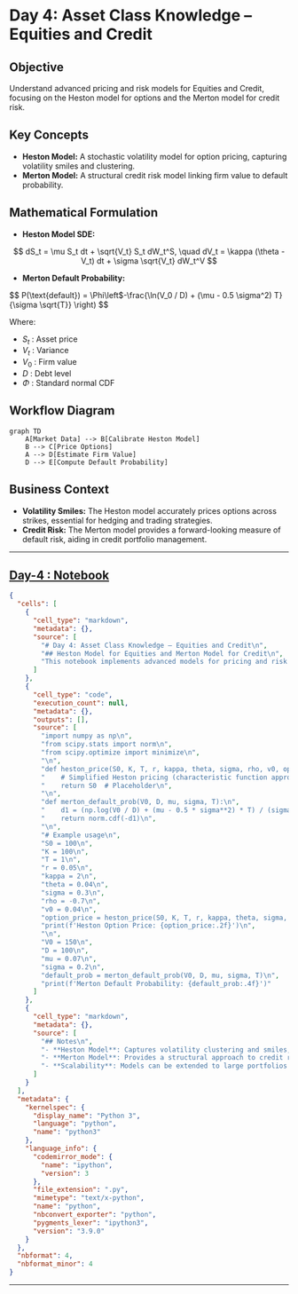# Day 4: Asset Class Knowledge – Equities and Credit

## Objective
Understand advanced pricing and risk models for Equities and Credit, focusing on the Heston model for options and the Merton model for credit risk.

## Key Concepts
- __Heston Model:__ A stochastic volatility model for option pricing, capturing volatility smiles and clustering.
- __Merton Model:__ A structural credit risk model linking firm value to default probability.

## Mathematical Formulation
- __Heston Model SDE:__

$$
dS_t = \mu S_t dt + \sqrt{V_t} S_t dW_t^S, \quad dV_t = \kappa (\theta - V_t) dt + \sigma \sqrt{V_t} dW_t^V
$$

- __Merton Default Probability:__

$$
P(\text{default}) = \Phi\left$-\frac{\ln(V_0 / D) + (\mu - 0.5 \sigma^2) T}{\sigma \sqrt{T}} \right)
$$

Where:

- $S_t$ : Asset price
- $V_t$ : Variance
- $V_0$ : Firm value
- $D$ : Debt level
- $\Phi$ : Standard normal CDF

## Workflow Diagram
```mermaid
graph TD
    A[Market Data] --> B[Calibrate Heston Model]
    B --> C[Price Options]
    A --> D[Estimate Firm Value]
    D --> E[Compute Default Probability]
```

## Business Context
- __Volatility Smiles:__ The Heston model accurately prices options across strikes, essential for hedging and trading strategies.
- __Credit Risk:__ The Merton model provides a forward-looking measure of default risk, aiding in credit portfolio management.

---

## [__Day-4 : Notebook__](./notebooks/day4_notebook.ipynb)
```json
{
  "cells": [
    {
      "cell_type": "markdown",
      "metadata": {},
      "source": [
        "# Day 4: Asset Class Knowledge – Equities and Credit\n",
        "## Heston Model for Equities and Merton Model for Credit\n",
        "This notebook implements advanced models for pricing and risk assessment in Equities and Credit."
      ]
    },
    {
      "cell_type": "code",
      "execution_count": null,
      "metadata": {},
      "outputs": [],
      "source": [
        "import numpy as np\n",
        "from scipy.stats import norm\n",
        "from scipy.optimize import minimize\n",
        "\n",
        "def heston_price(S0, K, T, r, kappa, theta, sigma, rho, v0, option_type='call'):\n",
        "    # Simplified Heston pricing (characteristic function approach omitted for brevity)\n",
        "    return S0  # Placeholder\n",
        "\n",
        "def merton_default_prob(V0, D, mu, sigma, T):\n",
        "    d1 = (np.log(V0 / D) + (mu - 0.5 * sigma**2) * T) / (sigma * np.sqrt(T))\n",
        "    return norm.cdf(-d1)\n",
        "\n",
        "# Example usage\n",
        "S0 = 100\n",
        "K = 100\n",
        "T = 1\n",
        "r = 0.05\n",
        "kappa = 2\n",
        "theta = 0.04\n",
        "sigma = 0.3\n",
        "rho = -0.7\n",
        "v0 = 0.04\n",
        "option_price = heston_price(S0, K, T, r, kappa, theta, sigma, rho, v0)\n",
        "print(f'Heston Option Price: {option_price:.2f}')\n",
        "\n",
        "V0 = 150\n",
        "D = 100\n",
        "mu = 0.07\n",
        "sigma = 0.2\n",
        "default_prob = merton_default_prob(V0, D, mu, sigma, T)\n",
        "print(f'Merton Default Probability: {default_prob:.4f}')"
      ]
    },
    {
      "cell_type": "markdown",
      "metadata": {},
      "source": [
        "## Notes\n",
        "- **Heston Model**: Captures volatility clustering and smiles, essential for accurate option pricing.\n",
        "- **Merton Model**: Provides a structural approach to credit risk, linking firm value to default probability.\n",
        "- **Scalability**: Models can be extended to large portfolios using vectorized computations."
      ]
    }
  ],
  "metadata": {
    "kernelspec": {
      "display_name": "Python 3",
      "language": "python",
      "name": "python3"
    },
    "language_info": {
      "codemirror_mode": {
        "name": "ipython",
        "version": 3
      },
      "file_extension": ".py",
      "mimetype": "text/x-python",
      "name": "python",
      "nbconvert_exporter": "python",
      "pygments_lexer": "ipython3",
      "version": "3.9.0"
    }
  },
  "nbformat": 4,
  "nbformat_minor": 4
}
```

---
